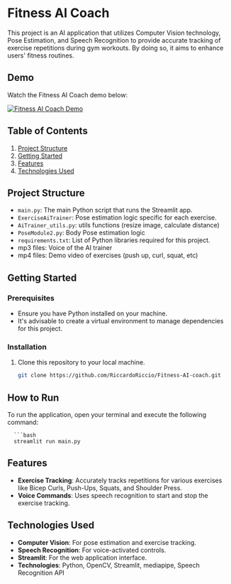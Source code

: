 # Fitness AI Coach

This project is an AI application that utilizes Computer Vision technology, Pose Estimation, and Speech Recognition to provide accurate tracking of exercise repetitions during gym workouts. By doing so, it aims to enhance users' fitness routines.
## Demo

Watch the Fitness AI Coach demo below:

[![Fitness AI Coach Demo](http://img.youtube.com/vi/Wp5Vq0ReFhs/0.jpg)](https://www.youtube.com/watch?v=T-vpCzy17ik "Fitness AI Coach Demo")

## Table of Contents
1. [Project Structure](#project-structure)
2. [Getting Started](#getting-started)
3. [Features](#features)
4. [Technologies Used](#technologies-used)


## Project Structure

- `main.py`: The main Python script that runs the Streamlit app.
- `ExerciseAiTrainer`: Pose estimation logic specific for each exercise.
- `AiTrainer_utils.py`: utils functions (resize image, calculate distance)
- `PoseModule2.py`: Body Pose estimation logic
- `requirements.txt`: List of Python libraries required for this project.
- mp3 files: Voice of the AI trainer
- mp4 files: Demo video of exercises (push up, curl, squat, etc)


## Getting Started

### Prerequisites

- Ensure you have Python installed on your machine.
- It's advisable to create a virtual environment to manage dependencies for this project.

### Installation

1. Clone this repository to your local machine.
   ```bash
   git clone https://github.com/RiccardoRiccio/Fitness-AI-coach.git


## How to Run

To run the application, open your terminal and execute the following command:

      ```bash
      streamlit run main.py


## Features

- **Exercise Tracking**: Accurately tracks repetitions for various exercises like Bicep Curls, Push-Ups, Squats, and Shoulder Press.
- **Voice Commands**: Uses speech recognition to start and stop the exercise tracking.

## Technologies Used

- **Computer Vision**: For pose estimation and exercise tracking.
- **Speech Recognition**: For voice-activated controls.
- **Streamlit**: For the web application interface.
- **Technologies**: Python, OpenCV, Streamlit, mediapipe, Speech Recognition API
